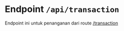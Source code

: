 # Endpoint `/api/transaction`
Endpoint ini untuk penanganan dari route [/transaction](../pages/transaction.md)